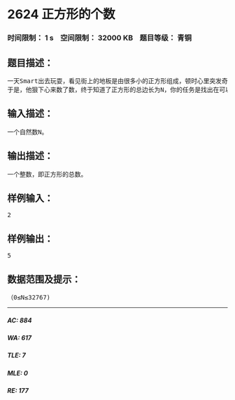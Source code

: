 # 2624 正方形的个数   
### 时间限制： 1 s&nbsp;&nbsp;&nbsp;&nbsp;空间限制： 32000 KB&nbsp;&nbsp;&nbsp;&nbsp;题目等级： 青铜  
## 题目描述：  

<pre>
一天Smart出去玩耍，看见街上的地板是由很多小的正方形组成，顿时心里突发奇想想要总结一下到底有多少正方形……
于是，他狠下心来数了数，终于知道了正方形的总边长为N，你的任务是找出在可以组成的每个至少边长为1的正方形的个数。
</pre>
  
  
## 输入描述：  

<pre>
一个自然数N。
</pre>
  
  
## 输出描述：  

<pre>
一个整数，即正方形的总数。
</pre>
  
  
## 样例输入：  

<pre>
2
</pre>
  
  
## 样例输出：  

<pre>
5
</pre>
  
  
## 数据范围及提示：  

<pre>
（0≤N≤32767)
</pre>
  
  
***  

##### AC: 884  
##### WA: 617  
##### TLE: 7  
##### MLE: 0  
##### RE: 177  
